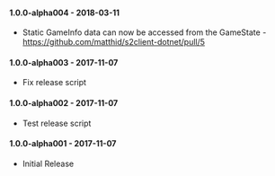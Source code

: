 #### 1.0.0-alpha004 - 2018-03-11
 * Static GameInfo data can now be accessed from the GameState - https://github.com/matthid/s2client-dotnet/pull/5

#### 1.0.0-alpha003 - 2017-11-07
 * Fix release script

#### 1.0.0-alpha002 - 2017-11-07
 * Test release script

#### 1.0.0-alpha001 - 2017-11-07
 * Initial Release